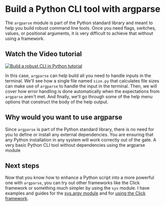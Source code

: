 # Build a Python CLI tool with argparse

The `argparse` module is part of the Python standard library and meant to help you build robust command line tools. Once you need flags, switches, values, or positional arguments, it is very difficult to achieve that without using a framework.

## Watch the Video tutorial

[![Build a robust CLI in Python tutorial](https://img.youtube.com/vi/g2JGmA4vmoU/0.jpg)](https://youtu.be/g2JGmA4vmoU "Build a robust CLI in Python")


In this case, `argparse` can help build all you need to handle inputs in the terminal. We'll see how a single file named `size.py` that calculates file sizes can make use of `argparse` to handle the input in the terminal. Then, we will cover how error handling is done automatically when the expectations from `argparse` aren't met. And finally, we'll go through some of the help menu options that construct the body of the help output.


## Why would you want to use argparse

Since `argparse` is part of the Python standard library, there is no need for you to define or install any external dependencies. You are ensuring that any Python installation in any system will work correctly out of the gate.
A very basic Python CLI tool without dependencies using the argparse module


## Next steps
Now that you know how to enhance a Python script into a more powerful one with `argparse`, you can try out other frameworks like the Click framework or something much simpler by using the `sys` module. I have examples and guides for the [sys.argv module](https://github.com/alfredodeza/basic-python-cli) and for [using the Click framework](https://github.com/alfredodeza/click-python-cli).
